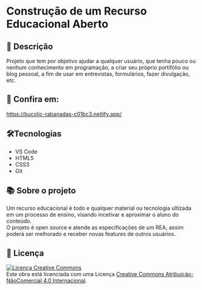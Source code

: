 # Construção de um Recurso Educacional Aberto

## 📜 Descrição
Projeto que tem por objetivo ajudar a qualquer usuário, que tenha pouco ou nenhum conhecimento em programação, a criar seu próprio portifólio ou blog pessoal, a fim de usar em entrevistas, formulários, fazer divulgação, etc.

## 🔗 Confira em:  
https://bucolic-rabanadas-c01bc3.netlify.app/

## 🛠️Tecnologias
- VS Code
- HTML5
- CSS3
- Git

## 📚 Sobre o projeto
Um recurso educacional é todo e qualquer material ou tecnologia ultizada em um processo de ensino, visando incetivar e aproximar o aluno do conteúdo. <br>
O projeto é open source e atende as especificações de um REA, assim poderá ser melhorado e receber novas features de outros usuários.

## 🔗 Licença <br>
<a rel="license" href="http://creativecommons.org/licenses/by-nc/4.0/">
<img alt="Licença Creative Commons" style="border-width:0" src="https://i.creativecommons.org/l/by-nc/4.0/88x31.png" /></a>
<br />
Este obra está licenciada com uma Licença <a rel="license" href="http://creativecommons.org/licenses/by-nc/4.0/">Creative Commons Atribuição-NãoComercial 4.0 Internacional</a>. <br>